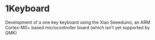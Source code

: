 # 1Keyboard
Development of a one key keyboard using the Xiao Seeeduino, an ARM Cortex-M0+ based microcontroller board (which isn't yet supported by QMK)
